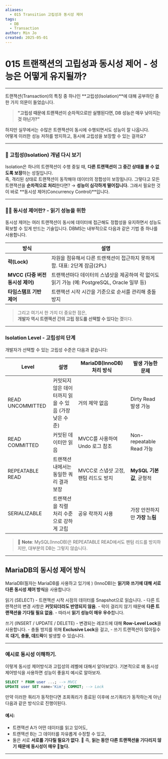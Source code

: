 ```yaml
---
aliases:
  - 015 Transition 고립성과 동시성 제어
tags:
  - DB
  - Transaction
author: Min Jo
created: 2025-05-01
---
```

# 015 트랜잭션의 고립성과 동시성 제어 - 성능은 어떻게 유지될까?
-----

트랜잭션(Transaction)의 특징 중 하나인 **고립성(Isolation)**에 대해 공부하던 중 한 가지 의문이 들었습니다.

>**"고립성 때문에 트랜잭션이 순차적으로만 실행된다면, DB 성능은 매우 낮아지는 것 아닌가?"**

하지만 실무에서는 수많은 트랜잭션이 동시에 수행되면서도 성능이 잘 나옵니다.  
어떻게 이러한 성능 저하를 방지하고, 동시에 고립성을 보장할 수 있는 걸까요?

---


### 🔐 고립성(Isolation) 개념 다시 보기

Isolation은 하나의 트랜잭션이 수행 중일 때, **다른 트랜잭션이 그 중간 상태를 볼 수 없도록 보장**하는 성질입니다.  
즉, 격리된 상태로 트랜잭션이 동작해야 데이터의 정합성이 보장됩니다.
그렇다고 모든 트랜잭션을 **순차적으로 처리**한다면? → **성능이 심각하게 떨어집니다.**
그래서 필요한 것이 바로 **동시성 제어(Concurrency Control)**입니다.

----

### 👨‍💻 동시성 제어란?   - 읽기 성능을 위한

동시성 제어는 여러 트랜잭션이 동시에 데이터에 접근해도 정합성을 유지하면서 성능도 확보할 수 있게 만드는 기술입니다. DBMS는 내부적으로 다음과 같은 기법 중 하나를 사용합니다.

| 방식                      | 설명                                                             |
| ----------------------- | -------------------------------------------------------------- |
| **락(Lock)**             | 자원을 점유해서 다른 트랜잭션이 접근하지 못하게 함. 대표: 2단계 잠금(2PL)                  |
| **MVCC (다중 버전 동시성 제어)** | 트랜잭션마다 데이터의 스냅샷을 제공하여 락 없이도 읽기 가능 (예: PostgreSQL, Oracle 일부 등) |
| **타임스탬프 기반 제어**         | 트랜잭션 시작 시간을 기준으로 순서를 관리해 충돌 방지                                 |

> 그리고 여기서 한 가지 더 중요한 점은,  
> **개발자 역시 트랜잭션 간의 고립 정도를 선택할 수 있다는 것**이다.
---
### Isolation Level - 고립성의 단계

개발자가 선택할 수 있는 고립성 수준은 다음과 같습니다:

|Level|설명|MariaDB(InnoDB) 처리 방식|발생 가능한 문제|
|---|---|---|---|
|READ UNCOMMITTED|커밋되지 않은 데이터까지 읽을 수 있음 (가장 낮은 수준)|거의 제약 없음|Dirty Read 발생 가능|
|READ COMMITTED|커밋된 데이터만 읽음|MVCC를 사용하여 Undo 로그 참조|Non-repeatable Read 가능|
|REPEATABLE READ|트랜잭션 내에서는 동일한 쿼리 결과 보장|MVCC로 스냅샷 고정, 팬텀 리드도 방지|**MySQL 기본값**, 균형적|
|SERIALIZABLE|트랜잭션을 직렬 처리 수준으로 강하게 고립|공유 락까지 사용|가장 안전하지만 **가장 느림**|

> 📎 **Note**: MySQL(InnoDB)은 REPEATABLE READ에서도 팬텀 리드를 방지하지만, 대부분의 DB는 그렇지 않습니다.

---

##  MariaDB의 동시성 제어 방식

MariaDB(필자는 MariaDB를 사용하고 있기에 ) (InnoDB)는 **읽기와 쓰기에 대해 서로 다른 동시성 제어 방식**을 사용합니다:

읽기 (SELECT)
	- 트랜잭션 시작 시점의 데이터를 Snapshot으로 읽습니다.
	- 다른 트랜잭션의 변경 사항은 **커밋되더라도 반영되지 않음**.
	- 락이 걸리지 않기 때문에 **다른 트랜잭션을 기다릴 필요 없음**.
	- 따라서 **읽기 성능이 매우 우수**합니다.

 쓰기 (INSERT / UPDATE / DELETE)
	- 변경되는 레코드에 대해 **Row-Level Lock**을 사용합니다.
	- 충돌 방지를 위해 **Exclusive Lock**을 걸고,
	- 쓰기 트랜잭션이 많아질수록 **대기, 충돌, 데드락**이 발생할 수 있습니다.

---

### 예시로 동시성 이해하기.


이렇게 동시성 제어방식과 고립성의 레벨에 대해서 알아보았다. 
기본적으로 왜 동시성 제어방식을 사용하면 성능이 좋을지 예시로 알아보자.

```sql
SELECT * FROM user ...; --> MVCC 
UPDATE user SET name='Kim'; COMMIT; --> Lock 
```

만약 이러한 쿼리가 동작한다면 조회쿼리가 종료된 이후에 쓰기쿼리가 동작하는게 아닌 다음과 같은 방식으로 진행이된다.

#### 예시:

- 트랜잭션 A가 어떤 데이터를 읽고 있어도,
- 트랜잭션 B는 그 데이터를 자유롭게 수정할 수 있고,
- 둘은 서로 **서로를 기다릴 필요가 없다**.
  📌 즉, **읽는 동안 다른 트랜잭션을 기다리지 않기 때문에 동시성이 매우 높다.**



---
